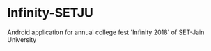 # Infinity-SETJU
Android application for annual college fest 'Infinity 2018' of SET-Jain University 

